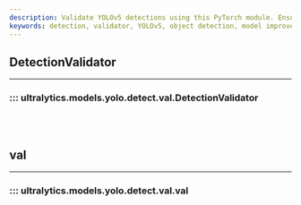 ```yaml
---
description: Validate YOLOv5 detections using this PyTorch module. Ensure model accuracy with NMS IOU threshold tuning and label mapping.
keywords: detection, validator, YOLOv5, object detection, model improvement, Ultralytics Docs
---
```


## DetectionValidator
---
### ::: ultralytics.models.yolo.detect.val.DetectionValidator
<br><br>

## val
---
### ::: ultralytics.models.yolo.detect.val.val
<br><br>
